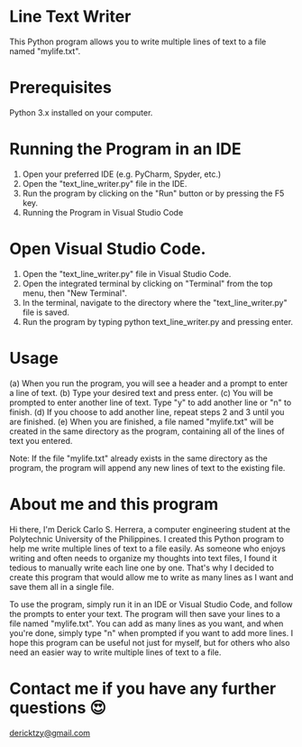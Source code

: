 # Line Text Writer
This Python program allows you to write multiple lines of text to a file named "mylife.txt".

# Prerequisites
Python 3.x installed on your computer.

# Running the Program in an IDE
1. Open your preferred IDE (e.g. PyCharm, Spyder, etc.)
2. Open the "text_line_writer.py" file in the IDE.
3. Run the program by clicking on the "Run" button or by pressing the F5 key.
4. Running the Program in Visual Studio Code

# Open Visual Studio Code.
1. Open the "text_line_writer.py" file in Visual Studio Code.
2. Open the integrated terminal by clicking on "Terminal" from the top menu, then "New Terminal".
3. In the terminal, navigate to the directory where the "text_line_writer.py" file is saved.
4. Run the program by typing python text_line_writer.py and pressing enter.

# Usage
(a) When you run the program, you will see a header and a prompt to enter a line of text.
(b) Type your desired text and press enter.
(c) You will be prompted to enter another line of text. Type "y" to add another line or "n" to finish.
(d) If you choose to add another line, repeat steps 2 and 3 until you are finished.
(e) When you are finished, a file named "mylife.txt" will be created in the same directory as the program, containing all of the lines of text you entered.

Note: If the file "mylife.txt" already exists in the same directory as the program, the program will append any new lines of text to the existing file.

# About me and this program
Hi there, I'm Derick Carlo S. Herrera, a computer engineering student at the Polytechnic University of the Philippines. I created this Python program to help me write multiple lines of text to a file easily.
As someone who enjoys writing and often needs to organize my thoughts into text files, I found it tedious to manually write each line one by one. That's why I decided to create this program that would allow me to write as many lines as I want and save them all in a single file.

To use the program, simply run it in an IDE or Visual Studio Code, and follow the prompts to enter your text. The program will then save your lines to a file named "mylife.txt". You can add as many lines as you want, and when you're done, simply type "n" when prompted if you want to add more lines.
I hope this program can be useful not just for myself, but for others who also need an easier way to write multiple lines of text to a file.

# Contact me if you have any further questions 😍
dericktzy@gmail.com
